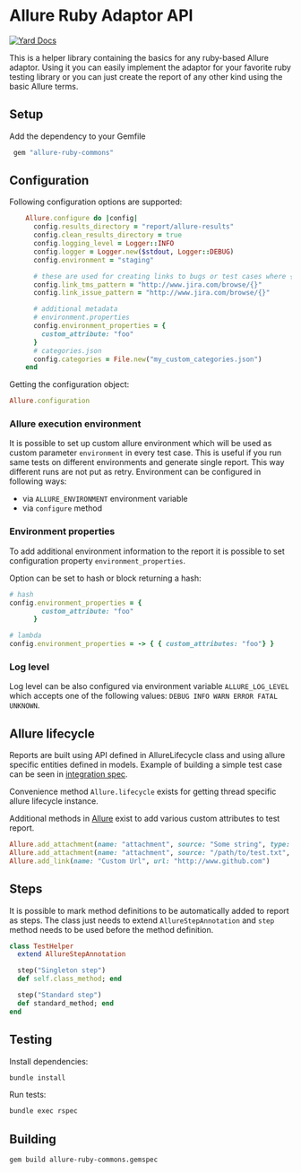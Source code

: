 # Allure Ruby Adaptor API

[![Yard Docs](https://img.shields.io/badge/yard-docs-blue.svg)](https://www.rubydoc.info/gems/allure-ruby-commons)

This is a helper library containing the basics for any ruby-based Allure adaptor.
Using it you can easily implement the adaptor for your favorite ruby testing library or
you can just create the report of any other kind using the basic Allure terms.

## Setup

Add the dependency to your Gemfile

```ruby
 gem "allure-ruby-commons"
```

## Configuration

Following configuration options are supported:

```ruby
    Allure.configure do |config|
      config.results_directory = "report/allure-results"
      config.clean_results_directory = true
      config.logging_level = Logger::INFO
      config.logger = Logger.new($stdout, Logger::DEBUG)
      config.environment = "staging"

      # these are used for creating links to bugs or test cases where {} is replaced with keys of relevant items
      config.link_tms_pattern = "http://www.jira.com/browse/{}"
      config.link_issue_pattern = "http://www.jira.com/browse/{}"

      # additional metadata
      # environment.properties
      config.environment_properties = {
        custom_attribute: "foo"
      }
      # categories.json
      config.categories = File.new("my_custom_categories.json")
    end
```

Getting the configuration object:

```ruby
Allure.configuration
```

### Allure execution environment

It is possible to set up custom allure environment which will be used as custom parameter `environment` in every test case. This is useful if you run same tests on different environments and generate single report. This way different runs are not put as retry. Environment can be configured in following ways:

* via `ALLURE_ENVIRONMENT` environment variable
* via `configure` method

### Environment properties

To add additional environment information to the report it is possible to set configuration property `environment_properties`.

Option can be set to hash or block returning a hash:

```ruby
# hash
config.environment_properties = {
        custom_attribute: "foo"
      }

# lambda
config.environment_properties = -> { { custom_attributes: "foo"} }
```

### Log level

Log level can be also configured via environment variable `ALLURE_LOG_LEVEL` which accepts one of the following values: `DEBUG INFO WARN ERROR FATAL UNKNOWN`.

## Allure lifecycle

Reports are built using API defined in AllureLifecycle class and using allure specific entities defined in models.
Example of building a simple test case can be seen in [integration spec](spec/integration/full_report_spec.rb).

Convenience method `Allure.lifecycle` exists for getting thread specific allure lifecycle instance.

Additional methods in [Allure](lib/allure-ruby-commons.rb) exist to add various custom attributes to test report.

```ruby
Allure.add_attachment(name: "attachment", source: "Some string", type: Allure::ContentType::TXT, test_case: false)
Allure.add_attachment(name: "attachment", source: "/path/to/test.txt", type: Allure::ContentType::TXT, test_case: false)
Allure.add_link(name: "Custom Url", url: "http://www.github.com")
```

## Steps

It is possible to mark method definitions to be automatically added to report as steps. The class just needs to extend `AllureStepAnnotation`
and `step` method needs to be used before the method definition.

```ruby
class TestHelper
  extend AllureStepAnnotation

  step("Singleton step")
  def self.class_method; end

  step("Standard step")
  def standard_method; end
end
```

## Testing

Install dependencies:

```bash
bundle install
```

Run tests:

```bash
bundle exec rspec
```

## Building

```bash
gem build allure-ruby-commons.gemspec
```
